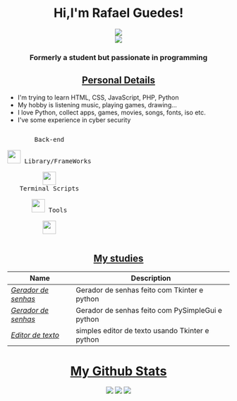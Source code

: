<h1 align="center">Hi,I'm Rafael Guedes!</h1>
<p align="center">
<a href="https://guedes2142.github.io/" target="_blank">
   <img src="https://img.shields.io/badge/-PORTFOLIO-black?logo=dialogflow&style=for-the-badge">
</a>
<br>
<img src="https://gpvc.arturio.dev/guedes2142">
</p>
<h3 align="center">Formerly a student but passionate in programming</h3>
<h2 align="center"><u>Personal Details</u></h2>
<p align="center">

 - I'm trying to learn HTML, CSS, JavaScript, PHP, Python
 - My hobby is listening music, playing games, drawing...
 - I love Python, collect apps, games, movies, songs, fonts, iso etc.
 - I've some experience in cyber security
</p>

<p style="display: inline-block;" align="center">

  <kbd>
    <kbd>Back-end</kbd>
    <br>
    <br>
    <img width="30px" src="https://cdn.jsdelivr.net/gh/devicons/devicon/icons/python/python-original.svg" />

  </kbd>
  <kbd>
    <kbd>Library/FrameWorks</kbd>
    <br>
    <br>
    <img width="30px" src="https://cdn.jsdelivr.net/gh/devicons/devicon/icons/django/django-plain-wordmark.svg" />
       
  </kbd>
  <br>
  <kbd>
    <kbd>Terminal Scripts</kbd>
    <br>
    <br>
    <img width="30px" src="https://cdn.jsdelivr.net/gh/devicons/devicon/icons/python/python-plain.svg" />
  </kbd>
  <kbd>
    <kbd>Tools</kbd>
    <br>
    <br>
    <img width="30px" src="https://cdn.jsdelivr.net/gh/devicons/devicon/icons/vscode/vscode-original.svg" />
  </kbd>
</p>

<h2 align="center"><u>My studies</u></h2>

| Name                  | Description                                            |
| ----------------------|------------------------------------------------------- |         
| _[Gerador de senhas](https://github.com/guedes2142/Gerador_de_senhas_Tkinter/tree/master)_   |Gerador de senhas feito com Tkinter e python  |
| _[Gerador de senhas](https://github.com/guedes2142/gerador_de_senhas/tree/master)_   |Gerador de senhas feito com PySimpleGui e python  |
| _[Editor de texto ](https://github.com/guedes2142/Simple_text_editor-Phyton/blob/master/main.py)_ |  simples editor de texto usando Tkinter e python|

<h1 align="center"><u>My Github Stats</u></h1>
<p align="center">

<img src="https://metrics.lecoq.io/guedes2142?template=classic&achievements=1&achievements.threshold=C&achievements.secrets=true&achievements.display=compact&achievements.limit=0&config.timezone=America%2FBrasilia">
<a href="mailto:rafaguedes.dev@gmail.com" target="_blank"><img src="https://img.shields.io/badge/Email-rafaguedes.dev@gmail.com-teal?style=for-the-badge&logo=gmail"></a>
<img src="https://img.shields.io/badge/Github-guedes2142-green?style=for-the-badge&logo=github" />

